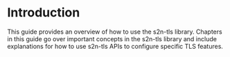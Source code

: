 # Introduction
This guide provides an overview of how to use the s2n-tls library. Chapters in this guide go over important concepts in the s2n-tls library and include explanations for how to use s2n-tls APIs to configure specific TLS features.
